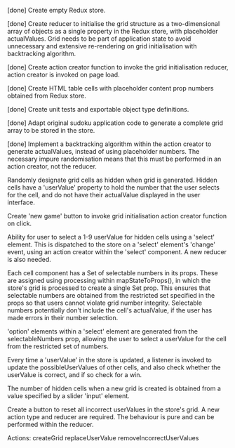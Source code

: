 

[done] Create empty Redux store.

[done] Create reducer to initialise the grid structure as a two-dimensional array of objects as a single property in the Redux store, with placeholder actualValues. Grid needs to be part of application state to avoid unnecessary and extensive re-rendering on grid initialisation with backtracking algorithm.

[done] Create action creator function to invoke the grid initialisation reducer, action creator is invoked on page load.

[done] Create HTML table cells with placeholder content prop numbers obtained from Redux store.

[done] Create unit tests and exportable object type definitions.

[done] Adapt original sudoku application code to generate a complete grid array to be stored in the store.

[done] Implement a backtracking algorithm within the action creator to generate actualValues, instead of using placeholder numbers. The necessary impure randomisation means that this must be performed in an action creator, not the reducer.

Randomly designate grid cells as hidden when grid is generated. Hidden cells have a 'userValue' property to hold the number that the user selects for the cell, and do not have their actualValue displayed in the user interface.

Create 'new game' button to invoke grid initialisation action creator function on click.

Ability for user to select a 1-9 userValue for hidden cells using a 'select' element. This is dispatched to the store on a 'select' element's 'change' event, using an action creator within the 'select' component. A new reducer is also needed.

Each cell component has a Set of selectable numbers in its props. These are assigned using processing within mapStateToProps(), in which the store's grid is processed to create a single Set prop. This ensures that selectable numbers are obtained from the restricted set specified in the props so that users cannot violate grid number integrity. Selectable numbers potentially don't include the cell's actualValue, if the user has made errors in their number selection.

'option' elements within a 'select' element are generated from the selectableNumbers prop, allowing the user to select a userValue for the cell from the restricted set of numbers.

Every time a 'userValue' in the store is updated, a listener is invoked to update the possibleUserValues of other cells, and also check whether the userValue is correct, and if so check for a win.

The number of hidden cells when a new grid is created is obtained from a value specified by a slider 'input' element.

Create a button to reset all incorrect userValues in the store's grid. A new action type and reducer are required. The behaviour is pure and can be performed within the reducer.

Actions:
createGrid
replaceUserValue
removeIncorrectUserValues
